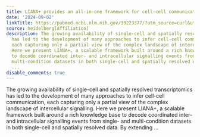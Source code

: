 ```yaml
---
title: LIANA+ provides an all-in-one framework for cell-cell communication inference
date: '2024-09-02'
linkTitle: https://pubmed.ncbi.nlm.nih.gov/39223377/?utm_source=curl&utm_medium=rss&utm_campaign=pubmed-2&utm_content=1FakS-2QOkCT8HsMOQP1bCRQ4YzyumYOmxmF0moLsQ3dFB1E9V&fc=20220326224207&ff=20240903182032&v=2.18.0.post9+e462414
source: heidelberg[Affiliation]
description: The growing availability of single-cell and spatially resolved transcriptomics
  has led to the development of many approaches to infer cell-cell communication,
  each capturing only a partial view of the complex landscape of intercellular signalling.
  Here we present LIANA+, a scalable framework built around a rich knowledge base
  to decode coordinated inter- and intracellular signalling events from single- and
  multi-condition datasets in both single-cell and spatially resolved data. By extending
  ...
disable_comments: true
---
```

The growing availability of single-cell and spatially resolved transcriptomics has led to the development of many approaches to infer cell-cell communication, each capturing only a partial view of the complex landscape of intercellular signalling. Here we present LIANA+, a scalable framework built around a rich knowledge base to decode coordinated inter- and intracellular signalling events from single- and multi-condition datasets in both single-cell and spatially resolved data. By extending ...